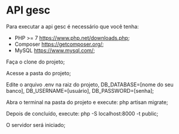 # API gesc

Para executar a api gesc é necessário que você tenha: 
- PHP >= 7 https://www.php.net/downloads.php;
- Composer https://getcomposer.org/;
- MySQL https://www.mysql.com/;
    
Faça o clone do projeto;

Acesse a pasta do projeto;

Edite o arquivo .env na raiz do projeto, DB_DATABASE=[nome do seu banco], DB_USERNAME=[usuário], DB_PASSWORD=[senha];

Abra o terminal na pasta do projeto e execute: php artisan migrate;

Depois de concluído, execute: php -S localhost:8000 -t public;

O servidor será iniciado;
